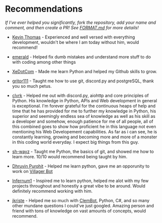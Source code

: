 # Recommendations
*If I've ever helped you significantly, fork the repository, add your name and comment, and then create a PR! See [FORMAT.md](https://github.com/Iapetus-11/The-Helped/blob/main/FORMAT.md) for more details!*
<br>

- [Kevin Thomas](https://github.com/kevinjosethomas) - Experienced and well versed with everything development, wouldn't be where I am today without him, would recommend!

- [emerald](https://github.com/emerald73) - Helped fix dumb mistakes and understand more stuff to do with coding among other things

- [XeDotCom](https://github.com/XeDotCom) - Made me learn Python and helped my Github skills to grow.

- [gritor111](https://github.com/gritor111) - Taught me how to use git, discord.py and postgreSQL, thank you so much petus.

- [clvrk](https://github.com/clvrk) - Helped me out with discord.py, aiohttp and core principles of Python. His knowledge in Python, APIs and Web development in general is exceptional. I'm forever grateful for the continuous heaps of help and time that he has provided for me to further my knowledge in Python, his superior and seemingly endless sea of knowledge as well as his skill as a developer and somehow, enough patience for me of all people, all of this combined goes to show how proficient he in this language not even mentioning his Web Developement capabilities. As far as i can see, he is constantly learning, growing and becoming more and more of a monster in this coding world everyday. I expect big things from this guy.

- [sh-](https://www.youtube.com/watch?v=dQw4w9WgXcQ)[wayz](https://github.com/sh-wayz) - Taught me Python, the basics of git, and showed me how to learn more. 10/10 would recommend being taught by him.

- [Dhruvin Purohit](https://github.com/dhruvin-purohit) - Helped me learn python, gave me an opporunity to work on [Villager Bot](https://github.com/Villager-Dev/Villager-Bot)

- [Infernum1](https://github.com/Infernum1) - Inspired me to learn python, helped me alot with my few projects throughout and honestly a great vibe to be around. Would definitely recommend working with him.

- [jkriste](https://github.com/jkriste) - Helped me so much with [ClemBot](https://https://github.com/ClemBotProject/ClemBot), Python, C#, and so many other mundane questions I could've just googled. Amazing person and friend with tons of knowledge on vast amounts of concepts, would recommend.
